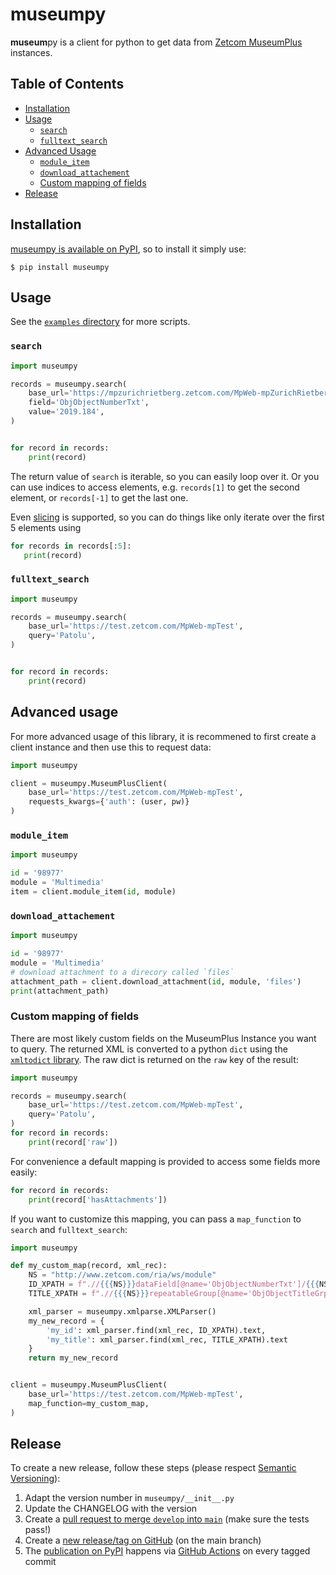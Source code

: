# museumpy

**museum**py is a client for python to get data from [Zetcom MuseumPlus](https://www.zetcom.com/en/museumplus-en/) instances.

## Table of Contents

* [Installation](#installation)
* [Usage](#usage)
    * [`search`](#search)
    * [`fulltext_search`](#fulltext_search)
* [Advanced Usage](#advanced-usage)
    * [`module_item`](#module_item)
    * [`download_attachement`](#download_attachement)
    * [Custom mapping of fields](#custom-mapping-of-fields)
* [Release](#release)

## Installation

[museumpy is available on PyPI](https://pypi.org/project/museumpy/), so to install it simply use:

```
$ pip install museumpy
```

## Usage

See the [`examples` directory](/examples) for more scripts.

### `search`

```python
import museumpy

records = museumpy.search(
    base_url='https://mpzurichrietberg.zetcom.com/MpWeb-mpZurichRietberg',
    field='ObjObjectNumberTxt',
    value='2019.184',
)


for record in records:
    print(record)
```


The return value of `search` is iterable, so you can easily loop over it. Or you can use indices to access elements, e.g. `records[1]` to get the second element, or `records[-1]` to get the last one.

Even [slicing](https://python-reference.readthedocs.io/en/latest/docs/brackets/slicing.html) is supported, so you can do things like only iterate over the first 5 elements using

```python
for records in records[:5]:
   print(record)
```

### `fulltext_search`
```python
import museumpy

records = museumpy.search(
    base_url='https://test.zetcom.com/MpWeb-mpTest',
    query='Patolu',
)


for record in records:
    print(record)
```

## Advanced usage

For more advanced usage of this library, it is recommened to first create a client instance and then use this to request data:

```python
import museumpy

client = museumpy.MuseumPlusClient(
    base_url='https://test.zetcom.com/MpWeb-mpTest',
    requests_kwargs={'auth': (user, pw)}
)

```


### `module_item`
```python
import museumpy

id = '98977'
module = 'Multimedia'
item = client.module_item(id, module)
```

### `download_attachement`
```python
import museumpy

id = '98977'
module = 'Multimedia'
# download attachment to a direcory called `files`
attachment_path = client.download_attachment(id, module, 'files')
print(attachment_path)
```

### Custom mapping of fields

There are most likely custom fields on the MuseumPlus Instance you want to query.
The returned XML is converted to a python `dict` using the [`xmltodict` library](https://pypi.org/project/xmltodict/).
The raw dict is returned on the `raw` key of the result:

```python
import museumpy

records = museumpy.search(
    base_url='https://test.zetcom.com/MpWeb-mpTest',
    query='Patolu',
)
for record in records:
    print(record['raw'])
```

For convenience a default mapping is provided to access some fields more easily:


```python
for record in records:
    print(record['hasAttachments'])
```

If you want to customize this mapping, you can pass a `map_function` to `search` and `fulltext_search`:


```python
import museumpy

def my_custom_map(record, xml_rec):
    NS = "http://www.zetcom.com/ria/ws/module"
    ID_XPATH = f".//{{{NS}}}dataField[@name='ObjObjectNumberTxt']/{{{NS}}}value"
    TITLE_XPATH = f".//{{{NS}}}repeatableGroup[@name='ObjObjectTitleGrp']//{{{NS}}}dataField[@name='TitleTxt']//{{{NS}}}value"

    xml_parser = museumpy.xmlparse.XMLParser()
    my_new_record = {
        'my_id': xml_parser.find(xml_rec, ID_XPATH).text,
        'my_title': xml_parser.find(xml_rec, TITLE_XPATH).text 
    }
    return my_new_record


client = museumpy.MuseumPlusClient(
    base_url='https://test.zetcom.com/MpWeb-mpTest',
    map_function=my_custom_map,
)
```

## Release

To create a new release, follow these steps (please respect [Semantic Versioning](http://semver.org/)):

1. Adapt the version number in `museumpy/__init__.py`
1. Update the CHANGELOG with the version
1. Create a [pull request to merge `develop` into `main`](https://github.com/metaodi/museumpy/compare/main...develop?expand=1) (make sure the tests pass!)
1. Create a [new release/tag on GitHub](https://github.com/metaodi/museumpy/releases) (on the main branch)
1. The [publication on PyPI](https://pypi.python.org/pypi/museumpy) happens via [GitHub Actions](https://github.com/metaodi/museumpy/actions?query=workflow%3A%22Upload+Python+Package%22) on every tagged commit
